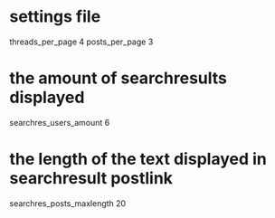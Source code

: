# settings file

threads_per_page 4
posts_per_page 3
# the amount of searchresults displayed
searchres_users_amount 6
# the length of the text displayed in searchresult postlink
searchres_posts_maxlength 20

